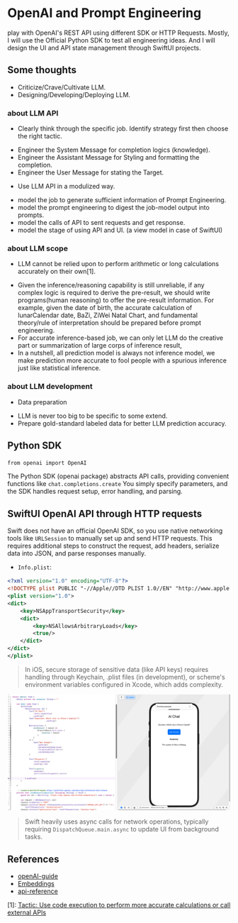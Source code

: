 # OpenAI and Prompt Engineering

play with OpenAI's REST API using different SDK or HTTP Requests. Mostly, I will use the Official Python SDK to test all engineering ideas. And I will design the UI and API state management through SwiftUI projects.

## Some thoughts 

- Criticize/Crave/Cultivate LLM.
- Designing/Developing/Deploying LLM.

### about LLM API

- Clearly think through the specific job. Identify strategy first then choose the right tactic.
 * Engineer the System Message for completion logics (knowledge).
 * Engineer the Assistant Message for Styling and formatting the completion.
 * Engineer the User Message for stating the Target.
- Use LLM API in a modulized way.
 * model the job to generate sufficient information of Prompt Engineering.
 * model the prompt engineering to digest the job-model output into prompts. 
 * model the calls of API to sent requests and get response.
 * model the stage of using API and UI. (a view model in case of SwiftUI)

### about LLM scope

- LLM cannot be relied upon to perform arithmetic or long calculations accurately on their own[1].
 * Given the inference/reasoning capability is still unreliable, if any complex logic is required to derive the pre-result, we should write programs(human reasoning) to offer the pre-result information. For example, given the date of birth, the accurate calculation of lunarCalendar date, BaZi, ZiWei Natal Chart, and fundamental theory/rule of interpretation should be prepared before prompt engineering.
 * For accurate inference-based job, we can only let LLM do the creative part or summarization of large corps of inference result,
 * In a nutshell, all prediction model is always not inference model, we make prediction more accurate to fool people with a spurious inference just like statistical inference.

### about LLM development
- Data preparation 
 * LLM is never too big to be specific to some extend.
 * Prepare gold-standard labeled data for better LLM prediction accuracy.


## Python SDK

`from openai import OpenAI`

The Python SDK (openai package) abstracts API calls, providing convenient functions like `chat.completions.create` You simply specify parameters, and the SDK handles request setup, error handling, and parsing.

## SwiftUI OpenAI API through HTTP requests

Swift does not have an official OpenAI SDK, so you use native networking tools like `URLSession` to manually set up and send HTTP requests. This requires additional steps to construct the request, add headers, serialize data into JSON, and parse responses manually.

- `Info.plist`: 

```xml
<?xml version="1.0" encoding="UTF-8"?>
<!DOCTYPE plist PUBLIC "-//Apple//DTD PLIST 1.0//EN" "http://www.apple.com/DTDs/PropertyList-1.0.dtd">
<plist version="1.0">
<dict>
	<key>NSAppTransportSecurity</key>
	<dict>
		<key>NSAllowsArbitraryLoads</key>
		<true/>
	</dict>
</dict>
</plist>
```
>In iOS, secure storage of sensitive data (like API keys) requires handling through Keychain, .plist files (in development), or scheme's environment variables configured in Xcode, which adds complexity.

![](./images/openai-swift1.png)

>Swift heavily uses async calls for network operations, typically requiring `DispatchQueue.main.async` to update UI from background tasks. 

## References

- [openAI-guide](https://platform.openai.com/docs/overview)
- [Embeddings](https://platform.openai.com/docs/guides/embeddings)
- [api-reference](https://platform.openai.com/docs/api-reference/introduction)

[1]: [Tactic: Use code execution to perform more accurate calculations or call external APIs](https://platform.openai.com/docs/guides/prompt-engineering/tactic-use-code-execution-to-perform-more-accurate-calculations-or-call-external-apis)
